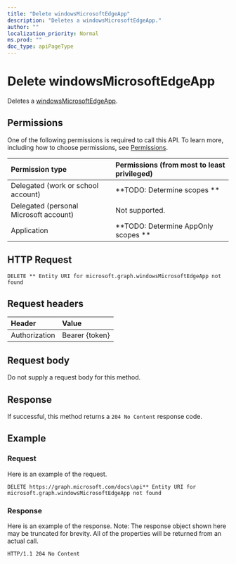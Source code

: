 ```yaml
---
title: "Delete windowsMicrosoftEdgeApp"
description: "Deletes a windowsMicrosoftEdgeApp."
author: ""
localization_priority: Normal
ms.prod: ""
doc_type: apiPageType
---
```


# Delete windowsMicrosoftEdgeApp

Deletes a [windowsMicrosoftEdgeApp](../resources/windowsmicrosoftedgeapp.md).

## Permissions
One of the following permissions is required to call this API. To learn more, including how to choose permissions, see [Permissions](/concepts/permissions-reference.md).

|Permission type|Permissions (from most to least privileged)|
|:---|:---|
|Delegated (work or school account)|**TODO: Determine scopes **|
|Delegated (personal Microsoft account)|Not supported.|
|Application|**TODO: Determine AppOnly scopes **|

## HTTP Request
<!-- {
  "blockType": "ignored"
}
-->
``` http
DELETE ** Entity URI for microsoft.graph.windowsMicrosoftEdgeApp not found
```

## Request headers
|Header|Value|
|:---|:---|
|Authorization|Bearer {token}|

## Request body
Do not supply a request body for this method.

## Response
If successful, this method returns a `204 No Content` response code.

## Example

### Request
Here is an example of the request.
<!-- {
  "blockType": "request",
  "name": "delete_windowsmicrosoftedgeapp"
}
-->
``` http
DELETE https://graph.microsoft.com/docs\api** Entity URI for microsoft.graph.windowsMicrosoftEdgeApp not found
```

### Response
Here is an example of the response. Note: The response object shown here may be truncated for brevity. All of the properties will be returned from an actual call.
<!-- {
  "blockType": "response",
  "truncated": true
}
-->
``` http
HTTP/1.1 204 No Content
```

